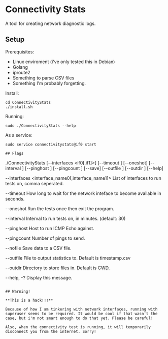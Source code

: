 # Connectivity Stats

A tool for creating network diagnostic logs.

## Setup

Prerequisites:
- Linux enviroment (i've only tested this in Debian)
- Golang
- iproute2
- Something to parse CSV files
- Something I'm probably forgetting.

Install:
```
cd ConnectivityStats
./install.sh
```

Running:
```
sudo ./ConnectivityStats --help
```

As a service:
```
sudo service connectivitystats@if0 start

## Flags

```
./ConnectivityStats [--interfaces <if0[,if1]>] [--timeout <N>] [--oneshot] [--interval <N>] [--pinghost <IP>] [--pingcount <N>] [--save] [--outfile <filename>] [--outdir <path>] [--help]

--interfaces <interface_name0[,interface_name1]>
        List of interfaces to run tests on, comma seperated.

--timeout <seconds>
        How long to wait for the network inteface to become available in seconds.

--oneshot
        Run the tests once then exit the program.

--interval <minutes>
         Interval to run tests on, in minutes. (default: 30)

--pinghost <ip>
        Host to run ICMP Echo against.

--pingcount <number>
        Number of pings to send.

--nofile
        Save data to a CSV file.

--outfile <filename>
        File to output statistics to. Default is timestamp.csv

--outdir <path>
        Directory to store files in. Default is CWD.

--help, -?
        Display this message.
```

## Warning!

**This is a hack!!!** 

Because of how I am tinkering with network interfaces, running with superuser seems to be required. It would be cool if that wasn't the case, but i'm not smart enough to do that yet. Please be careful!

Also, when the connectivity test is running, it will temporarily disconnect you from the internet. Sorry!
